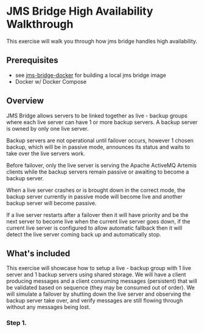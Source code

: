 # JMS Bridge High Availability Walkthrough

This exercise will walk you through how jms bridge handles high availability.

## Prerequisites

- see [jms-bridge-docker](../jms-bridge-docker/README.md) for building a local jms bridge image
- Docker w/ Docker Compose

## Overview

JMS Bridge allows servers to be linked together as live - backup groups where each live server can have 1 or more
backup servers. A backup server is owned by only one live server.

Backup servers are not operational until failover occurs, however 1 chosen backup, which will be in passive mode,
announces its status and waits to take over the live servers work.

Before failover, only the live server is serving the Apache ActiveMQ Artemis clients while the backup servers remain
passive or awaiting to become a backup server.

When a live server crashes or is brought down in the correct mode, the backup server currently in passive mode will
become live and another backup server will become passive.

If a live server restarts after a failover then it will have priority and be the next server to become live when the
current live server goes down, if the current live server is configured to allow automatic fallback then it will detect
the live server coming back up and automatically stop.

## What's included

This exercise will showcase how to setup a live - backup group with 1 live server and 1 backup servers using shared
storage. We will have a client producing messages and a client consuming messages (persistent) that will be validated
based on sequence (they may be consumed out of order). We will simulate a failover by shutting down the live server and
observing the backup server take over, and verify messages are still flowing through without any messages being lost.

### Step 1.